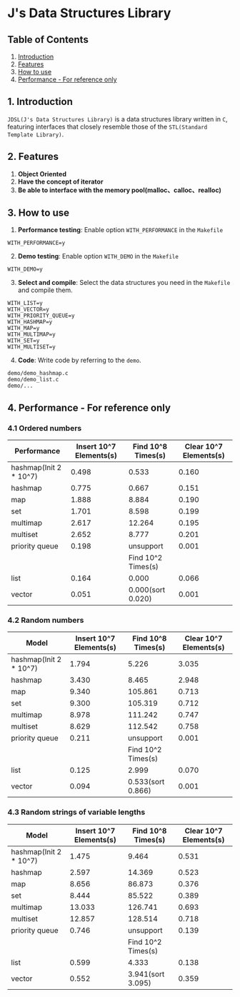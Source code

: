 # J's Data Structures Library

## Table of Contents

1. [Introduction](#1-introduction)
2. [Features](#2-features)
3. [How to use](#3-how-to-use)
4. [Performance - For reference only](#4-performance-\--for-reference-only)


## 1. Introduction

`JDSL(J's Data Structures Library)` is a data structures library written in `C`, featuring interfaces that closely resemble those of the `STL(Standard Template Library)`.


## 2. Features

1. **Object Oriented**
2. **Have the concept of iterator**
3. **Be able to interface with the memory pool(malloc、calloc、realloc)**


## 3. How to use

1. **Performance testing**: Enable option `WITH_PERFORMANCE` in the `Makefile`

```pip-requirements
WITH_PERFORMANCE=y
```

2. **Demo testing**: Enable option `WITH_DEMO` in the `Makefile`

```pip-requirements
WITH_DEMO=y
```

3. **Select and compile**: Select the data structures you need in the `Makefile` and compile them.

```pip-requirements
WITH_LIST=y
WITH_VECTOR=y
WITH_PRIORITY_QUEUE=y
WITH_HASHMAP=y
WITH_MAP=y
WITH_MULTIMAP=y
WITH_SET=y
WITH_MULTISET=y
```

4. **Code**: Write code by referring to the `demo`.

```pip-requirements
demo/demo_hashmap.c
demo/demo_list.c
demo/...
```


## 4. Performance - For reference only

### 4.1 Ordered numbers

<div align="center">

| Performance            | Insert 10^7 Elements(s)  | Find 10^8 Times(s)  | Clear 10^7 Elements(s)  |
|------------------------|--------------------------|---------------------|-------------------------|
| hashmap(Init 2 * 10^7) |   0.498                  |   0.533             |   0.160                 |
| hashmap                |   0.775                  |   0.667             |   0.151                 |
| map                    |   1.888                  |   8.884             |   0.190                 |
| set                    |   1.701                  |   8.598             |   0.199                 |
| multimap               |   2.617                  |  12.264             |   0.195                 |
| multiset               |   2.652                  |   8.777             |   0.201                 |
| priority queue         |   0.198                  | unsupport           |   0.001                 |
|                        |                          | Find 10^2 Times(s)  |                         |
| list                   |   0.164                  |   0.000             |   0.066                 |
| vector                 |   0.051                  |   0.000(sort 0.020) |   0.001                 |

</div>

### 4.2 Random numbers

<div align="center">

| Model                  | Insert 10^7 Elements(s)  | Find 10^8 Times(s)  | Clear 10^7 Elements(s)  |
|------------------------|--------------------------|---------------------|-------------------------|
| hashmap(Init 2 * 10^7) |   1.794                  |   5.226             |   3.035                 |
| hashmap                |   3.430                  |   8.465             |   2.948                 |
| map                    |   9.340                  | 105.861             |   0.713                 |
| set                    |   9.300                  | 105.319             |   0.712                 |
| multimap               |   8.978                  | 111.242             |   0.747                 |
| multiset               |   8.629                  | 112.542             |   0.758                 |
| priority queue         |   0.211                  | unsupport           |   0.001                 |
|                        |                          | Find 10^2 Times(s)  |                         |
| list                   |   0.125                  |   2.999             |   0.070                 |
| vector                 |   0.094                  |   0.533(sort 0.866) |   0.001                 |

</div>

### 4.3 Random strings of variable lengths

<div align="center">

| Model                  | Insert 10^7 Elements(s)  | Find 10^8 Times(s)  | Clear 10^7 Elements(s)  |
|------------------------|--------------------------|---------------------|-------------------------|
| hashmap(Init 2 * 10^7) |   1.475                  |   9.464             |   0.531                 |
| hashmap                |   2.597                  |  14.369             |   0.523                 |
| map                    |   8.656                  |  86.873             |   0.376                 |
| set                    |   8.444                  |  85.522             |   0.389                 |
| multimap               |  13.033                  | 126.741             |   0.693                 |
| multiset               |  12.857                  | 128.514             |   0.718                 |
| priority queue         |   0.746                  | unsupport           |   0.139                 |
|                        |                          | Find 10^2 Times(s)  |                         |
| list                   |   0.599                  |   4.333             |   0.138                 |
| vector                 |   0.552                  |   3.941(sort 3.095) |   0.359                 |

</div>
